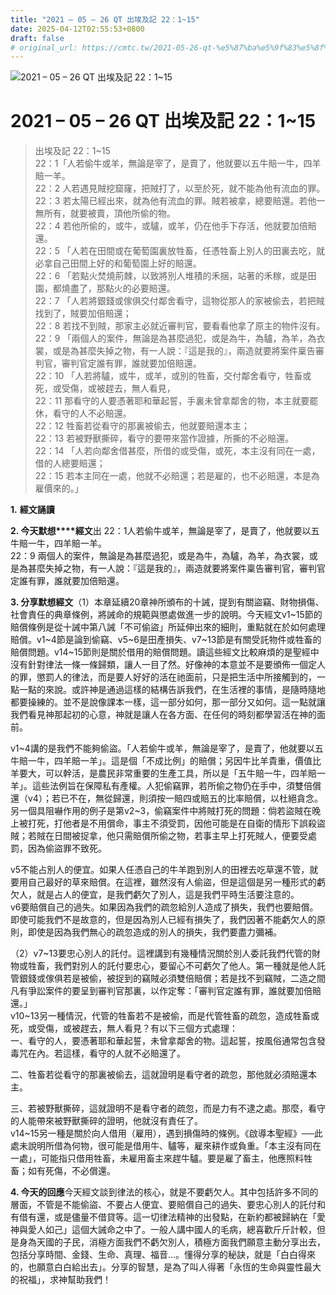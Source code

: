 ```yaml
---
title: "2021 – 05 – 26 QT 出埃及記 22：1~15"
date: 2025-04-12T02:55:53+0800
draft: false
# original_url: https://cmtc.tw/2021-05-26-qt-%e5%87%ba%e5%9f%83%e5%8f%8a%e8%a8%98-22%ef%bc%9a115
---
```


![2021 – 05 – 26 QT 出埃及記 22：1~15](/images/qt.jpg   "2021 – 05 – 26 QT 出埃及記 22：1~15")

# 2021 – 05 – 26 QT 出埃及記 22：1~15

> 出埃及記 22：1~15  
> 22：1「人若偷牛或羊，無論是宰了，是賣了，他就要以五牛賠一牛，四羊賠一羊。  
> 22：2 人若遇見賊挖窟窿，把賊打了，以至於死，就不能為他有流血的罪。  
> 22：3 若太陽已經出來，就為他有流血的罪。賊若被拿，總要賠還。若他一無所有，就要被賣，頂他所偷的物。  
> 22：4 若他所偷的，或牛，或驢，或羊，仍在他手下存活，他就要加倍賠還。  
> 22：5 「人若在田間或在葡萄園裏放牲畜，任憑牲畜上別人的田裏去吃，就必拿自己田間上好的和葡萄園上好的賠還。  
> 22：6 「若點火焚燒荊棘，以致將別人堆積的禾捆，站著的禾稼，或是田園，都燒盡了，那點火的必要賠還。  
> 22：7 「人若將銀錢或傢俱交付鄰舍看守，這物從那人的家被偷去，若把賊找到了，賊要加倍賠還；  
> 22：8 若找不到賊，那家主必就近審判官，要看看他拿了原主的物件沒有。  
> 22：9 「兩個人的案件，無論是為甚麼過犯，或是為牛，為驢，為羊，為衣裳，或是為甚麼失掉之物，有一人說：『這是我的』，兩造就要將案件稟告審判官，審判官定誰有罪，誰就要加倍賠還。  
> 22：10 「人若將驢，或牛，或羊，或別的牲畜，交付鄰舍看守，牲畜或死，或受傷，或被趕去，無人看見，  
> 22：11 那看守的人要憑著耶和華起誓，手裏未曾拿鄰舍的物，本主就要罷休，看守的人不必賠還。  
> 22：12 牲畜若從看守的那裏被偷去，他就要賠還本主；  
> 22：13 若被野獸撕碎，看守的要帶來當作證據，所撕的不必賠還。  
> 22：14 「人若向鄰舍借甚麼，所借的或受傷，或死，本主沒有同在一處，借的人總要賠還；  
> 22：15 若本主同在一處，他就不必賠還；若是雇的，也不必賠還，本是為雇價來的。」

**1.** **經文誦讀**

**2. 今天默想****經文**出 22：1人若偷牛或羊，無論是宰了，是賣了，他就要以五牛賠一牛，四羊賠一羊。  
22：9 兩個人的案件，無論是為甚麼過犯，或是為牛，為驢，為羊，為衣裳，或是為甚麼失掉之物，有一人說：『這是我的』，兩造就要將案件稟告審判官，審判官定誰有罪，誰就要加倍賠還。

**3. 分享默想經文**（1）本章延續20章神所頒布的十誡，提到有關盜竊、財物損傷、社會責任的典章條例，將誡命的規範與懲處做進一步的說明。今天經文v1~15節的賠償條例是從十誡中第八誡「不可偷盜」所延伸出來的細則，重點就在於如何處理賠償。v1~4節是論到偷竊、v5~6是田產損失、v7~13節是有關受託物件或牲畜的賠償問題。v14~15節則是關於借用的賠償問題。讀這些經文比較麻煩的是聖經中沒有針對律法一條一條歸類，讓人一目了然。好像神的本意並不是要頒佈一個定人的罪，懲罰人的律法，而是要人好好的活在祂面前，只是把生活中所接觸到的，一點一點的來說。或許神是通過這樣的結構告訴我們，在生活裡的事情，是隨時隨地都要操練的。並不是說像課本一樣，這一部分如何，那一部分又如何。這一點就讓我們看見神那起初的心意，神就是讓人在各方面、在任何的時刻都學習活在神的面前。

v1~4講的是我們不能夠偷盜。「人若偷牛或羊，無論是宰了，是賣了，他就要以五牛賠一牛，四羊賠一羊」。這是個「不成比例」的賠償；另因牛比羊貴重，價值比羊要大，可以幹活，是農民非常重要的生產工具，所以是「五牛賠一牛，四羊賠一羊」。這些法例旨在保障私有產權。人犯偷竊罪，若所偷之物仍在手中，須雙倍償還（v4）；若已不在，無從歸還，則須按一賠四或賠五的比率賠償，以杜絕貪念。另一個具阻嚇作用的例子是第v2~3，偷竊案件中將賊打死的問題：倘若盜賊在晚上被打死，打他者是不用償命，事主不須受罰，因他可能是在自衛的情形下誤殺盜賊；若賊在日間被捉拿，他只需賠償所偷之物，若事主早上打死賊人，便要受處罰，因為偷盜罪不致死。

v5不能占別人的便宜。如果人任憑自己的牛羊跑到別人的田裡去吃草還不管，就要用自己最好的草來賠償。在這裡，雖然沒有人偷盜，但是這個是另一種形式的虧欠人，就是占人的便宜，是我們虧欠了別人，這是我們平時生活要注意的。  
v6要賠償自己的過失。如果因為我們的疏忽給別人造成了損失，我們也要賠償。即使可能我們不是故意的，但是因為別人已經有損失了，我們因著不能虧欠人的原則，即使是因為我們無心的疏忽造成的別人的損失，我們要盡力彌補。

（2）v7~13要忠心別人的託付。這裡講到有幾種情況關於別人委託我們代管的財物或牲畜，我們對別人的託付要忠心，要留心不可虧欠了他人。第一種就是他人託管銀錢或傢俱若是被偷，被捉到的竊賊必須雙倍賠償；若是找不到竊賊，二造之間凡有爭訟案件的要呈到審判官那裏，以作定奪：「審判官定誰有罪，誰就要加倍賠還。」  
v10~13另一種情況，代管的牲畜若不是被偷，而是代管牲畜的疏忽，造成牲畜或死，或受傷，或被趕去，無人看見？有以下三個方式處理：  
一、看守的人，要憑著耶和華起誓，未曾拿鄰舍的物。這起誓，按風俗通常包含發毒咒在內。若這樣，看守的人就不必賠還了。

二、牲畜若從看守的那裏被偷去，這就證明是看守者的疏忽，那他就必須賠還本主。

三、若被野獸撕碎，這就證明不是看守者的疏忽，而是力有不逮之處。那麼，看守的人能帶來被野獸撕碎的證明，他就沒有責任了。  
v14~15另一種是關於向人借用（雇用），遇到損傷時的條例。《啟導本聖經》──此處未說明所借為何物，很可能是借用牛、驢等，雇來耕作或負重。「本主沒有同在一處」，可能指只借用牲畜，未雇用畜主來趕牛驢。要是雇了畜主，他應照料牲畜；如有死傷，不必償還。

**4. 今天的回應**今天經文談到律法的核心，就是不要虧欠人。其中包括許多不同的層面，不管是不能偷盜、不要占人便宜、要賠償自己的過失、要忠心別人的託付和有借有還，或是儘量不借貸等。這一切律法精神的出發點，在新約都被歸納在「愛神與愛人如己」這個大誡命之中了。一般人講中國人的毛病，總喜歡斤斤計較，但是身為天國的子民，消極方面我們不虧欠別人，積極方面我們願意主動分享出去，包括分享時間、金錢、生命、真理、福音…。懂得分享的秘訣，就是「白白得來的，也願意白白給出去」。分享的智慧，是為了叫人得著「永恆的生命與靈性最大的祝福」，求神幫助我們！